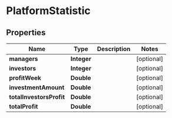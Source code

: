 
# PlatformStatistic

## Properties
Name | Type | Description | Notes
------------ | ------------- | ------------- | -------------
**managers** | **Integer** |  |  [optional]
**investors** | **Integer** |  |  [optional]
**profitWeek** | **Double** |  |  [optional]
**investmentAmount** | **Double** |  |  [optional]
**totalInvestorsProfit** | **Double** |  |  [optional]
**totalProfit** | **Double** |  |  [optional]



